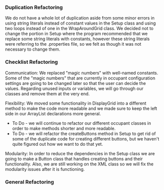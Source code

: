### Duplication Refactoring

We do not have a whole lot of duplication aside from some minor errors in using string literals instead of constant values in the Setup class and using two loops instead of one in the WrapAroundGrid class. We decided not to change the portion in Setup where the program recommended that we replace some string literals with constants, however these string literals were referring to the .properties file, so we felt as though it was not necessary to change them.

### Checklist Refactoring

Communication:
We replaced "magic numbers" with well-named constants. Some of the "magic numbers" that are currently in occupant configuration settings are going to be changed later so that the user can decide the values. Regarding unused inputs or variables, we will go through our classes and remove them at the very end.

Flexibility:
We moved some functionality in DisplayGrid into a different method to make the code more readable and we made sure to keep the left side in our ArrayList declarations more general.
* To Do - we will continue to refactor our different occupant classes in order to make methods shorter and more readable.
* To Do - we will refactor the createButtons method in Setup to get rid of some of the duplicate code for creating different buttons, but we haven't quite figured out how we want to do that yet.

Modularity:
In order to reduce the dependencies in the Setup class we are going to make a Button class that handles creating buttons and their functionality. Also, we are still working on the XML class so we will fix the modularity issues after it is functioning.

### General Refactoring
